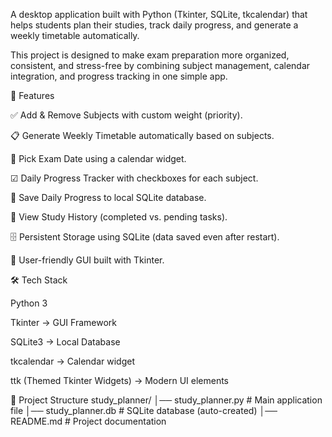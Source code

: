A desktop application built with Python (Tkinter, SQLite, tkcalendar) that helps students plan their studies, track daily progress, and generate a weekly timetable automatically.

This project is designed to make exam preparation more organized, consistent, and stress-free by combining subject management, calendar integration, and progress tracking in one simple app.

🚀 Features

✅ Add & Remove Subjects with custom weight (priority).

📋 Generate Weekly Timetable automatically based on subjects.

📅 Pick Exam Date using a calendar widget.

☑ Daily Progress Tracker with checkboxes for each subject.

💾 Save Daily Progress to local SQLite database.

📜 View Study History (completed vs. pending tasks).

🗄 Persistent Storage using SQLite (data saved even after restart).

🎨 User-friendly GUI built with Tkinter.

🛠️ Tech Stack

Python 3

Tkinter → GUI Framework

SQLite3 → Local Database

tkcalendar → Calendar widget

ttk (Themed Tkinter Widgets) → Modern UI elements

📂 Project Structure
study_planner/
│── study_planner.py   # Main application file
│── study_planner.db   # SQLite database (auto-created)
│── README.md          # Project documentation
